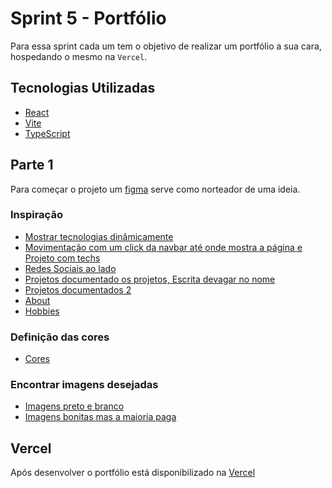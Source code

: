 # Sprint 5 - Portfólio

Para essa sprint cada um tem o objetivo de realizar um portfólio a sua cara, hospedando o mesmo na `Vercel`.

## Tecnologias Utilizadas

- [React](https://react.dev/)
- [Vite](https://vite.dev/)
- [TypeScript](https://www.typescriptlang.org/)

## Parte 1

Para começar o projeto um [figma](https://www.figma.com/design/fruVFQKRSWE6tU8muPBAun/FigmaPortf%C3%B3lio?node-id=1-5&t=eODR5jW3Rybxy3jn-1) serve como norteador de uma ideia.

### Inspiração

- [Mostrar tecnologias dinâmicamente](https://www.franciscoborba.tech)
- [Movimentação com um click da navbar até onde mostra a página e Projeto com techs](https://portifolio-alexandre-duarte.vercel.app/)
- [Redes Sociais ao lado](https://portifolio-old-ten.vercel.app/)
- [Projetos documentado os projetos, Escrita devagar no nome](https://www.rhuanbello.com/)
- [Projetos documentados 2](https://jackbailey.dev/#about)
- [About](https://anniebombanie.com/#contact)
- [Hobbies](https://xlucaspx.github.io/portfolio/#secao-hobbies)

### Definição das cores

- [Cores](https://colorhunt.co/palette/363636dc2f2fff894cf8f8f8)

### Encontrar imagens desejadas

- [Imagens preto e branco](https://www.svgrepo.com/)
- [Imagens bonitas mas a maioria paga](https://icons8.com/)

## Vercel

Após desenvolver o portfólio está disponibilizado na [Vercel]()